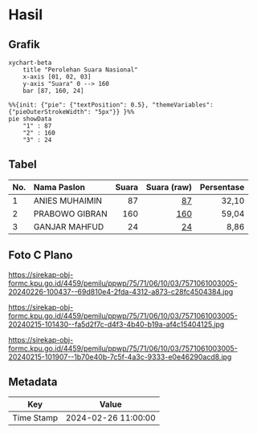 # Hasil

## Grafik

```mermaid
xychart-beta
    title "Perolehan Suara Nasional"
    x-axis [01, 02, 03]
    y-axis "Suara" 0 --> 160
    bar [87, 160, 24]
```

```mermaid
%%{init: {"pie": {"textPosition": 0.5}, "themeVariables": {"pieOuterStrokeWidth": "5px"}} }%%
pie showData
    "1" : 87
    "2" : 160
    "3" : 24
```

## Tabel

| No. | Nama Paslon    | Suara | Suara (raw) | Persentase |
|:--- |:-------------- | -----:| -----------:| ----------:|
| 1   | ANIES MUHAIMIN | 87    | [87][p-1]   | 32,10      |
| 2   | PRABOWO GIBRAN | 160   | [160][p-2]  | 59,04      |
| 3   | GANJAR MAHFUD  | 24    | [24][p-3]   | 8,86       |


[p-1]: https://github.com/gigit-pemilu/pemilu-2024/blob/main/pilpres/hitung-suara/sub/75-gorontalo/sub/71-kota-gorontalo/sub/06-kota-tengah/sub/1003-liluwo/sub/005-tps/sub/paslon-1.txt
[p-2]: https://github.com/gigit-pemilu/pemilu-2024/blob/main/pilpres/hitung-suara/sub/75-gorontalo/sub/71-kota-gorontalo/sub/06-kota-tengah/sub/1003-liluwo/sub/005-tps/sub/paslon-2.txt
[p-3]: https://github.com/gigit-pemilu/pemilu-2024/blob/main/pilpres/hitung-suara/sub/75-gorontalo/sub/71-kota-gorontalo/sub/06-kota-tengah/sub/1003-liluwo/sub/005-tps/sub/paslon-3.txt

## Foto C Plano

https://sirekap-obj-formc.kpu.go.id/4459/pemilu/ppwp/75/71/06/10/03/7571061003005-20240226-100437--69d810e4-2fda-4312-a873-c28fc4504384.jpg

https://sirekap-obj-formc.kpu.go.id/4459/pemilu/ppwp/75/71/06/10/03/7571061003005-20240215-101430--fa5d2f7c-d4f3-4b40-b19a-af4c15404125.jpg

https://sirekap-obj-formc.kpu.go.id/4459/pemilu/ppwp/75/71/06/10/03/7571061003005-20240215-101907--1b70e40b-7c5f-4a3c-9333-e0e46290acd8.jpg


## Metadata

| Key        | Value               |
| ---------- | ------------------- |
| Time Stamp | 2024-02-26 11:00:00 |



